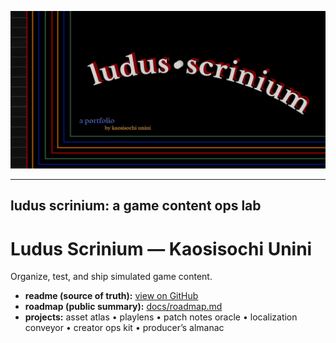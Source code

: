 <p align="center"><img src="./hero.png" alt="LUDUS SCRINIUM" width="820"></p>

---
ludus scrinium: a game content ops lab
---

# Ludus Scrinium — Kaosisochi Unini
Organize, test, and ship simulated game content.

- **readme (source of truth):** [view on GitHub](../README.md)
- **roadmap (public summary):** [docs/roadmap.md](./roadmap.md)
- **projects:** asset atlas • playlens • patch notes oracle • localization conveyor • creator ops kit • producer’s almanac

